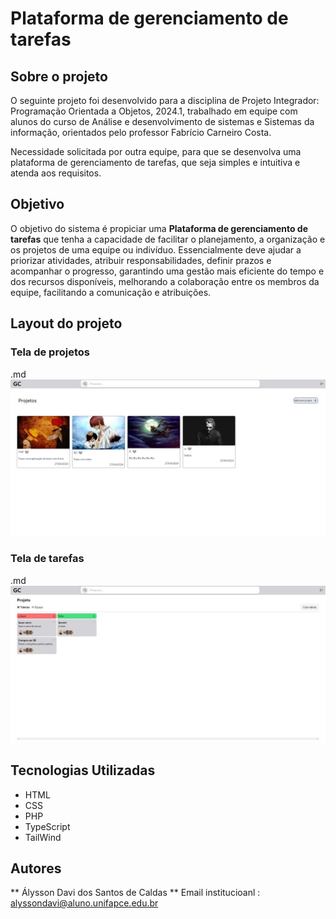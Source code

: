 # Plataforma de gerenciamento de tarefas

## Sobre o projeto

O seguinte projeto foi desenvolvido para a disciplina de Projeto Integrador: Programação Orientada a Objetos, 2024.1, trabalhado em equipe com alunos do curso de Análise e desenvolvimento de sistemas e Sistemas da informação, orientados pelo professor Fabrício Carneiro Costa.

Necessidade solicitada por outra equipe, para que se desenvolva uma plataforma de gerenciamento de tarefas, que seja simples e intuitiva e atenda aos requisitos.

## Objetivo

O objetivo do sistema é propiciar uma **Plataforma de gerenciamento de tarefas** que
tenha a capacidade de facilitar o planejamento, a organização e os projetos de uma
equipe ou indivíduo. Essencialmente deve ajudar a priorizar atividades, atribuir
responsabilidades, definir prazos e acompanhar o progresso, garantindo uma gestão
mais eficiente do tempo e dos recursos disponíveis, melhorando a colaboração entre os membros da equipe, facilitando a comunicação e atribuições.

## Layout do projeto

### Tela de projetos
.md ![Projetos](my-project/img/Projetos.jpeg)

### Tela de tarefas 

.md ![Tarefas](my-project/img/Tarefas.jpeg)

## Tecnologias Utilizadas

* HTML
* CSS
* PHP
* TypeScript
* TailWind

## Autores

** Álysson Davi dos Santos de Caldas ** Email institucioanl : alyssondavi@aluno.unifapce.edu.br


